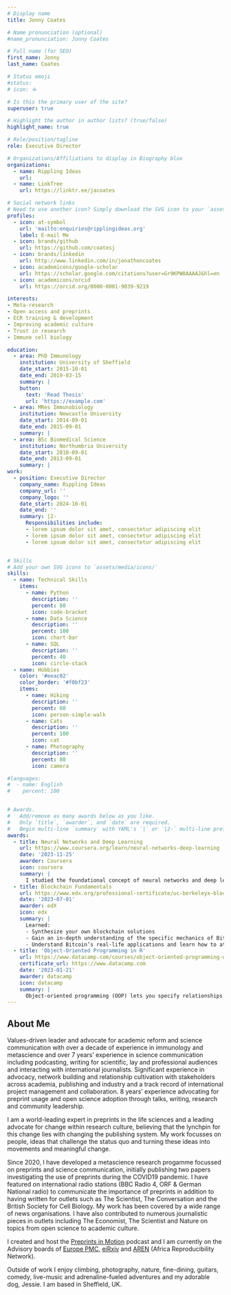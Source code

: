 ```yaml
---
# Display name
title: Jonny Coates

# Name pronunciation (optional)
#name_pronunciation: Jonny Coates

# Full name (for SEO)
first_name: Jonny
last_name: Coates

# Status emoji
#status:
# icon: ☕️

# Is this the primary user of the site?
superuser: true

# Highlight the author in author lists? (true/false)
highlight_name: true

# Role/position/tagline
role: Executive Director 

# Organizations/Affiliations to display in Biography blox
organizations:
  - name: Rippling Ideas
    url: 
  - name: LinkTree
    url: https://linktr.ee/jacoates

# Social network links
# Need to use another icon? Simply download the SVG icon to your `assets/media/icons/` folder.
profiles:
  - icon: at-symbol
    url: 'mailto:enquiries@ripplingideas.org'
    label: E-mail Me
  - icon: brands/github
    url: https://github.com/coatesj
  - icon: brands/linkedin
    url: http://www.linkedin.com/in/jonathoncoates
  - icon: academicons/google-scholar
    url: https://scholar.google.com/citations?user=Gr9KPW0AAAAJ&hl=en
  - icon: academicons/orcid
    url: https://orcid.org/0000-0001-9039-9219

interests:
- Meta-research 
- Open access and preprints
- ECR training & development 
- Improving academic culture
- Trust in research
- Immune cell biology

education:
  - area: PhD Immunology
    institution: University of Sheffield
    date_start: 2015-10-01
    date_end: 2019-03-15
    summary: |
    button:
      text: 'Read Thesis'
      url: 'https://example.com'
  - area: MRes Immunobiology
    institution: Newcastle University
    date_start: 2014-09-01
    date_end: 2015-09-01
    summary: |
  - area: BSc Biomedical Science
    institution: Northumbria University
    date_start: 2010-09-01
    date_end: 2013-09-01
    summary: |
work:
  - position: Executive Director
    company_name: Rippling Ideas
    company_url: ''
    company_logo: ''
    date_start: 2024-10-01
    date_end: ''
    summary: |2-
      Responsibilities include:
      - lorem ipsum dolor sit amet, consectetur adipiscing elit
      - lorem ipsum dolor sit amet, consectetur adipiscing elit
      - lorem ipsum dolor sit amet, consectetur adipiscing elit


# Skills
# Add your own SVG icons to `assets/media/icons/`
skills:
  - name: Technical Skills
    items:
      - name: Python
        description: ''
        percent: 80
        icon: code-bracket
      - name: Data Science
        description: ''
        percent: 100
        icon: chart-bar
      - name: SQL
        description: ''
        percent: 40
        icon: circle-stack
  - name: Hobbies
    color: '#eeac02'
    color_border: '#f0bf23'
    items:
      - name: Hiking
        description: ''
        percent: 60
        icon: person-simple-walk
      - name: Cats
        description: ''
        percent: 100
        icon: cat
      - name: Photography
        description: ''
        percent: 80
        icon: camera

#languages:
#  - name: English
#    percent: 100


# Awards.
#   Add/remove as many awards below as you like.
#   Only `title`, `awarder`, and `date` are required.
#   Begin multi-line `summary` with YAML's `|` or `|2-` multi-line prefix and indent 2 spaces below.
awards:
  - title: Neural Networks and Deep Learning
    url: https://www.coursera.org/learn/neural-networks-deep-learning
    date: '2023-11-25'
    awarder: Coursera
    icon: coursera
    summary: |
      I studied the foundational concept of neural networks and deep learning. By the end, I was familiar with the significant technological trends driving the rise of deep learning; build, train, and apply fully connected deep neural networks; implement efficient (vectorized) neural networks; identify key parameters in a neural network’s architecture; and apply deep learning to your own applications.
  - title: Blockchain Fundamentals
    url: https://www.edx.org/professional-certificate/uc-berkeleyx-blockchain-fundamentals
    date: '2023-07-01'
    awarder: edX
    icon: edx
    summary: |
      Learned:
      - Synthesize your own blockchain solutions
      - Gain an in-depth understanding of the specific mechanics of Bitcoin
      - Understand Bitcoin’s real-life applications and learn how to attack and destroy Bitcoin, Ethereum, smart contracts and Dapps, and alternatives to Bitcoin’s Proof-of-Work consensus algorithm
  - title: 'Object-Oriented Programming in R'
    url: https://www.datacamp.com/courses/object-oriented-programming-with-s3-and-r6-in-r
    certificate_url: https://www.datacamp.com
    date: '2023-01-21'
    awarder: datacamp
    icon: datacamp
    summary: |
      Object-oriented programming (OOP) lets you specify relationships between functions and the objects that they can act on, helping you manage complexity in your code. This is an intermediate level course, providing an introduction to OOP, using the S3 and R6 systems. S3 is a great day-to-day R programming tool that simplifies some of the functions that you write. R6 is especially useful for industry-specific analyses, working with web APIs, and building GUIs.
---
```


## About Me

Values-driven leader and advocate for academic reform and science communication with over a decade of experience in immunology and metascience and over 7 years’ experience in science communication including podcasting, writing for scientific, lay and professional audiences and interacting with international journalists. Significant experience in advocacy, network building and relationship cultivation with stakeholders across academia, publishing and industry and a track record of international project management and collaboration. 8 years’ experience advocating for preprint usage and open science adoption through talks, writing, research and community leadership.

I am a world-leading expert in preprints in the life sciences and a leading advocate for change within research culture, believing that the lynchpin for this change lies with changing the publishing system. My work focusses on people, ideas that challenge the status quo and turning these ideas into movements and meaningful change.
 
Since 2020, I have developed a metascience research progamme focussed on preprints and science communication, initially publishing two papers investigating the use of preprints during the COVID19 pandemic. I have featured on international radio stations (BBC Radio 4, ORF & German National radio) to communicate the importance of preprints in addition to having written for outlets such as The Scientist, The Conversation and the British Society for Cell Biology. My work has been covered by a wide range of news organisations. I have also contributed to numerous journalistic pieces in outlets including The Economist, The Scientist and Nature on topics from open science to academic culture. 

I created and host the [Preprints in Motion](preprintsinmotion.wordpress.com) podcast and I am currently on the Advisory boards of [Europe PMC](https://europepmc.org/Governance), [eiRxiv](https://eirxiv.org/) and [AREN](https://africanrn.org/international-advisory-board/) (Africa Reproducibility Network).  

Outside of work I enjoy climbing, photography, nature, fine-dining, guitars, comedy, live-music and adrenaline-fueled adventures and my adorable dog, Jessie. I am based in Sheffield, UK.
